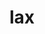 ---
category: 3-letters
denotation: null
name: lax
reference_link: https://www.etymonline.com/word/lax
root_language: null
root_name: null
title: lax
type: free
word_sums:
- respelling: lax
  sum: 'Lax + '
---
